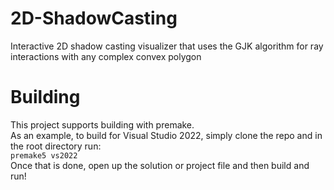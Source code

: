 # 2D-ShadowCasting
Interactive 2D shadow casting visualizer that uses the GJK algorithm for ray interactions with any complex convex polygon


# Building
This project supports building with premake. <br>
As an example, to build for Visual Studio 2022, simply clone the repo and in the root directory run: <br>
`
premake5 vs2022
`
<br>
Once that is done, open up the solution or project file and then build and run!
